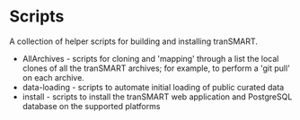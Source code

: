 # Scripts
A collection of helper scripts for building and installing tranSMART.

* AllArchives - scripts for cloning and 'mapping' through a list the 
local clones of all the tranSMART archives; for example, to
perform a 'git pull' on each archive.
* data-loading - scripts to automate initial loading of public curated data
* install - scripts to install the tranSMART web application
and PostgreSQL database on the supported platforms


